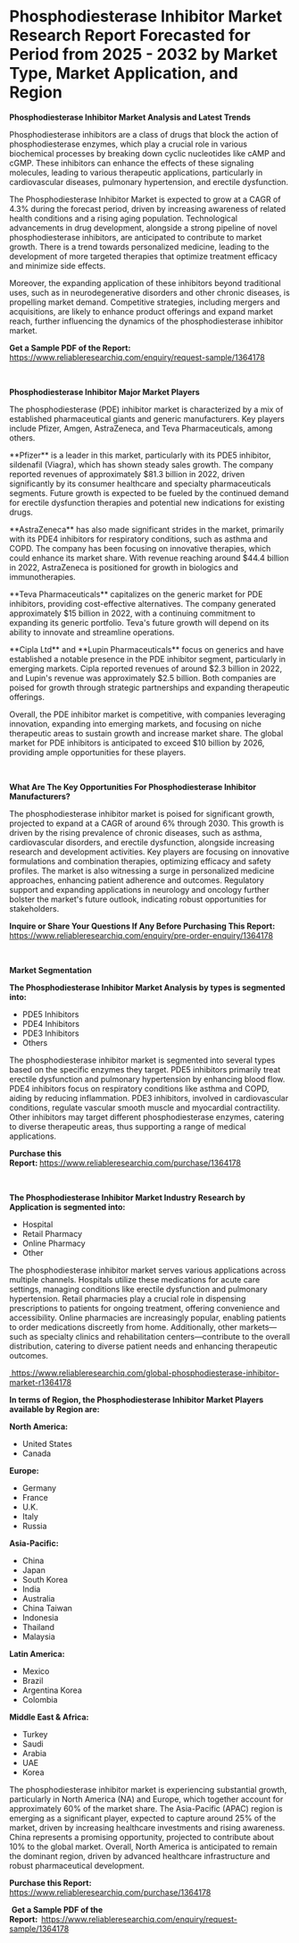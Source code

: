 <p><h1>Phosphodiesterase Inhibitor Market Research Report Forecasted for Period from 2025 -  2032 by Market Type, Market Application, and Region</h1></p><p><strong>Phosphodiesterase Inhibitor Market Analysis and Latest Trends</strong></p>
<p><p>Phosphodiesterase inhibitors are a class of drugs that block the action of phosphodiesterase enzymes, which play a crucial role in various biochemical processes by breaking down cyclic nucleotides like cAMP and cGMP. These inhibitors can enhance the effects of these signaling molecules, leading to various therapeutic applications, particularly in cardiovascular diseases, pulmonary hypertension, and erectile dysfunction.</p><p>The Phosphodiesterase Inhibitor Market is expected to grow at a CAGR of 4.3% during the forecast period, driven by increasing awareness of related health conditions and a rising aging population. Technological advancements in drug development, alongside a strong pipeline of novel phosphodiesterase inhibitors, are anticipated to contribute to market growth. There is a trend towards personalized medicine, leading to the development of more targeted therapies that optimize treatment efficacy and minimize side effects.</p><p>Moreover, the expanding application of these inhibitors beyond traditional uses, such as in neurodegenerative disorders and other chronic diseases, is propelling market demand. Competitive strategies, including mergers and acquisitions, are likely to enhance product offerings and expand market reach, further influencing the dynamics of the phosphodiesterase inhibitor market.</p></p>
<p><strong>Get a Sample PDF of the Report:&nbsp;</strong> <a href="https://www.reliableresearchiq.com/enquiry/request-sample/1364178?utm_campaign=2333&utm_medium=2&utm_source=Github&utm_content=ia&utm_term=19042025&utm_id=phosphodiesterase-inhibitor">https://www.reliableresearchiq.com/enquiry/request-sample/1364178</a></p>
<p>&nbsp;</p>
<p><strong>Phosphodiesterase Inhibitor Major Market Players</strong></p>
<p><p>The phosphodiesterase (PDE) inhibitor market is characterized by a mix of established pharmaceutical giants and generic manufacturers. Key players include Pfizer, Amgen, AstraZeneca, and Teva Pharmaceuticals, among others.</p><p>**Pfizer** is a leader in this market, particularly with its PDE5 inhibitor, sildenafil (Viagra), which has shown steady sales growth. The company reported revenues of approximately $81.3 billion in 2022, driven significantly by its consumer healthcare and specialty pharmaceuticals segments. Future growth is expected to be fueled by the continued demand for erectile dysfunction therapies and potential new indications for existing drugs.</p><p>**AstraZeneca** has also made significant strides in the market, primarily with its PDE4 inhibitors for respiratory conditions, such as asthma and COPD. The company has been focusing on innovative therapies, which could enhance its market share. With revenue reaching around $44.4 billion in 2022, AstraZeneca is positioned for growth in biologics and immunotherapies.</p><p>**Teva Pharmaceuticals** capitalizes on the generic market for PDE inhibitors, providing cost-effective alternatives. The company generated approximately $15 billion in 2022, with a continuing commitment to expanding its generic portfolio. Teva's future growth will depend on its ability to innovate and streamline operations.</p><p>**Cipla Ltd** and **Lupin Pharmaceuticals** focus on generics and have established a notable presence in the PDE inhibitor segment, particularly in emerging markets. Cipla reported revenues of around $2.3 billion in 2022, and Lupin's revenue was approximately $2.5 billion. Both companies are poised for growth through strategic partnerships and expanding therapeutic offerings.</p><p>Overall, the PDE inhibitor market is competitive, with companies leveraging innovation, expanding into emerging markets, and focusing on niche therapeutic areas to sustain growth and increase market share. The global market for PDE inhibitors is anticipated to exceed $10 billion by 2026, providing ample opportunities for these players.</p></p>
<p>&nbsp;</p>
<p><strong>What Are The Key Opportunities For Phosphodiesterase Inhibitor Manufacturers?</strong></p>
<p><p>The phosphodiesterase inhibitor market is poised for significant growth, projected to expand at a CAGR of around 6% through 2030. This growth is driven by the rising prevalence of chronic diseases, such as asthma, cardiovascular disorders, and erectile dysfunction, alongside increasing research and development activities. Key players are focusing on innovative formulations and combination therapies, optimizing efficacy and safety profiles. The market is also witnessing a surge in personalized medicine approaches, enhancing patient adherence and outcomes. Regulatory support and expanding applications in neurology and oncology further bolster the market's future outlook, indicating robust opportunities for stakeholders.</p></p>
<p><strong>Inquire or Share Your Questions If Any Before Purchasing This Report:</strong> <a href="https://www.reliableresearchiq.com/enquiry/pre-order-enquiry/1364178?utm_campaign=2333&utm_medium=2&utm_source=Github&utm_content=ia&utm_term=19042025&utm_id=phosphodiesterase-inhibitor">https://www.reliableresearchiq.com/enquiry/pre-order-enquiry/1364178</a></p>
<p>&nbsp;</p>
<p><strong>Market Segmentation</strong></p>
<p><strong>The Phosphodiesterase Inhibitor Market Analysis by types is segmented into:</strong></p>
<p><ul><li>PDE5 Inhibitors</li><li>PDE4 Inhibitors</li><li>PDE3 Inhibitors</li><li>Others</li></ul></p>
<p><p>The phosphodiesterase inhibitor market is segmented into several types based on the specific enzymes they target. PDE5 inhibitors primarily treat erectile dysfunction and pulmonary hypertension by enhancing blood flow. PDE4 inhibitors focus on respiratory conditions like asthma and COPD, aiding by reducing inflammation. PDE3 inhibitors, involved in cardiovascular conditions, regulate vascular smooth muscle and myocardial contractility. Other inhibitors may target different phosphodiesterase enzymes, catering to diverse therapeutic areas, thus supporting a range of medical applications.</p></p>
<p><strong>Purchase this Report:&nbsp;</strong><a href="https://www.reliableresearchiq.com/purchase/1364178?utm_campaign=2333&utm_medium=2&utm_source=Github&utm_content=ia&utm_term=19042025&utm_id=phosphodiesterase-inhibitor">https://www.reliableresearchiq.com/purchase/1364178</a></p>
<p>&nbsp;</p>
<p><strong>The Phosphodiesterase Inhibitor Market Industry Research by Application is segmented into:</strong></p>
<p><ul><li>Hospital</li><li>Retail Pharmacy</li><li>Online Pharmacy</li><li>Other</li></ul></p>
<p><p>The phosphodiesterase inhibitor market serves various applications across multiple channels. Hospitals utilize these medications for acute care settings, managing conditions like erectile dysfunction and pulmonary hypertension. Retail pharmacies play a crucial role in dispensing prescriptions to patients for ongoing treatment, offering convenience and accessibility. Online pharmacies are increasingly popular, enabling patients to order medications discreetly from home. Additionally, other markets—such as specialty clinics and rehabilitation centers—contribute to the overall distribution, catering to diverse patient needs and enhancing therapeutic outcomes.</p></p>
<p><a href="https://www.reliableresearchiq.com/global-phosphodiesterase-inhibitor-market-r1364178?utm_campaign=2333&utm_medium=2&utm_source=Github&utm_content=ia&utm_term=19042025&utm_id=phosphodiesterase-inhibitor">&nbsp;https://www.reliableresearchiq.com/global-phosphodiesterase-inhibitor-market-r1364178</a></p>
<p><strong>In terms of Region, the Phosphodiesterase Inhibitor Market Players available by Region are:</strong></p>
<p>
    <p> <strong> North America: </strong>
        <ul>
            <li>United States</li>
            <li>Canada</li>
        </ul>
        </p> 
    <p> <strong> Europe: </strong>
        <ul>
            <li>Germany</li>
            <li>France</li>
            <li>U.K.</li>
            <li>Italy</li>
            <li>Russia</li>
        </ul>
        </p> 
    <p> <strong> Asia-Pacific: </strong>
        <ul>
            <li>China</li>
            <li>Japan</li>
            <li>South Korea</li>
            <li>India</li>
            <li>Australia</li>
            <li>China Taiwan</li>
            <li>Indonesia</li>
            <li>Thailand</li>
            <li>Malaysia</li>
        </ul>
        </p> 
    <p> <strong> Latin America: </strong>
        <ul>
            <li>Mexico</li>
            <li>Brazil</li>
            <li>Argentina Korea</li>
            <li>Colombia</li>
        </ul>
        </p> 
    <p> <strong> Middle East & Africa: </strong>
        <ul>
            <li>Turkey</li>
            <li>Saudi</li>
            <li>Arabia</li>
            <li>UAE</li>
            <li>Korea</li>
        </ul>
    </p>
    </p>
<p><p>The phosphodiesterase inhibitor market is experiencing substantial growth, particularly in North America (NA) and Europe, which together account for approximately 60% of the market share. The Asia-Pacific (APAC) region is emerging as a significant player, expected to capture around 25% of the market, driven by increasing healthcare investments and rising awareness. China represents a promising opportunity, projected to contribute about 10% to the global market. Overall, North America is anticipated to remain the dominant region, driven by advanced healthcare infrastructure and robust pharmaceutical development.</p></p>
<p><strong>Purchase this Report: </strong><a href="https://www.reliableresearchiq.com/purchase/1364178?utm_campaign=2333&utm_medium=2&utm_source=Github&utm_content=ia&utm_term=19042025&utm_id=phosphodiesterase-inhibitor">https://www.reliableresearchiq.com/purchase/1364178</a></p>
<p>&nbsp;<strong>Get a Sample PDF of the Report:&nbsp;&nbsp;</strong><a href="https://www.reliableresearchiq.com/enquiry/request-sample/1364178?utm_campaign=2333&utm_medium=2&utm_source=Github&utm_content=ia&utm_term=19042025&utm_id=phosphodiesterase-inhibitor">https://www.reliableresearchiq.com/enquiry/request-sample/1364178</a></p>
<p><strong></strong></p>
<p><p></p><p></p><p></p></p>